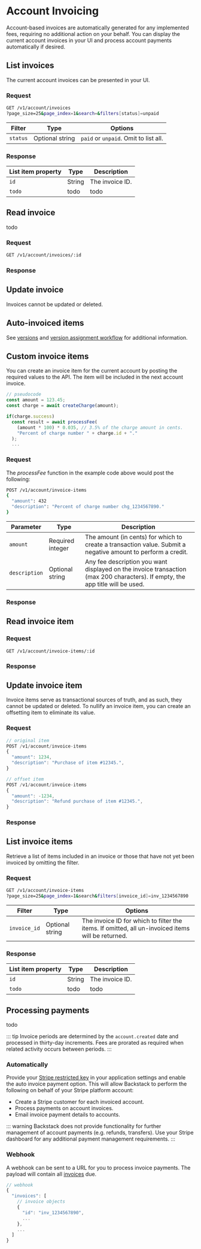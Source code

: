 # Account Invoicing

Account-based invoices are automatically generated for any implemented fees, requiring no additional action on your behalf. You can display the current account invoices in your UI and process account payments automatically if desired.

## List invoices

The current account invoices can be presented in your UI.

### Request

```sh
GET /v1/account/invoices
?page_size=25&page_index=1&search=&filters[status]=unpaid
```

<!--@include: includes/list-parameters.md-->

| Filter | Type | Options |
| --- | --- | --- |
| `status` | Optional string | `paid` or `unpaid`. Omit to list all. |

### Response

<!--@include: includes/list-response.md-->

| List item property | Type | Description |
| --- | --- | --- |
| `id` | String | The invoice ID. |
| `todo` | todo | todo |


## Read invoice

todo

### Request

```sh
GET /v1/account/invoices/:id
```

### Response

<!--@include: includes/objects/invoice.md-->

## Update invoice

Invoices cannot be updated or deleted.

## Auto-invoiced items

<!--@include: includes/auto-invoiced-fees.md-->

See [versions](versions) and [version assignment workflow](version-assignment) for additional information.

## Custom invoice items

You can create an invoice item for the current account by posting the required values to the API. The item will be included in the next account invoice.

```js
// pseudocode
const amount = 123.45; 
const charge = await createCharge(amount);

if(charge.success)
  const result = await processFee(
    (amount * 100) * 0.035, // 3.5% of the charge amount in cents.
    "Percent of charge number " + charge.id + "."
  );
  ...
```

### Request

The _processFee_ function in the example code above would post the following:

```sh
POST /v1/account/invoice-items
{ 
  "amount": 432
  "description": "Percent of charge number chg_1234567890."
}
```

| Parameter | Type | Description |
| --- | --- | --- |
| `amount` | Required integer | The amount (in cents) for which to create a transaction value. Submit a negative amount to perform a credit. |
|  `description` | Optional string | Any fee description you want displayed on the invoice transaction (max 200 characters). If empty, the app title will be used. |

### Response


<!--@include: includes/objects/partials/invoice-item.md-->


## Read invoice item

### Request

```shell
GET /v1/account/invoice-items/:id
```


### Response


<!--@include: includes/objects/invoice-item.md-->


## Update invoice item


Invoice items serve as transactional sources of truth, and as such, they cannot be updated or deleted. To nullify an invoice item, you can create an offsetting item to eliminate its value.

### Request

```js
// original item
POST /v1/account/invoice-items
{
  "amount": 1234,
  "description": "Purchase of item #12345.",
}

// offset item
POST /v1/account/invoice-items
{
  "amount": -1234,
  "description": "Refund purchase of item #12345.",
}
```

### Response

<!--@include: includes/objects/partials/invoice-item.md-->


## List invoice items

Retrieve a list of items included in an invoice or those that have not yet been invoiced by omitting the filter.

### Request

```sh
GET /v1/account/invoice-items
?page_size=25&page_index=1&search&filters[invoice_id]=inv_1234567890
```

<!--@include: includes/list-parameters.md-->

| Filter | Type | Options |
| --- | --- | --- |
| `invoice_id` | Optional string | The invoice ID for which to filter the items. If omitted, all un-invoiced items will be returned. |


### Response

<!--@include: includes/list-response.md-->


| List item property | Type | Description |
| --- | --- | --- |
| `id` | String | The invoice ID. |
| `todo` | todo | todo |



## Processing payments

todo

::: tip
Invoice periods are determined by the `account.created` date and processed in thirty-day increments. Fees are prorated
as required when related activity occurs between periods.
:::

### Automatically

Provide your [Stripe restricted key](https://docs.stripe.com/keys) in your application settings and enable the auto invoice payment option. This will allow Backstack to perform the following on behalf of your Stripe platform account:

- Create a Stripe customer for each invoiced account.
- Process payments on account invoices.
- Email invoice payment details to accounts.



::: warning
Backstack does not provide functionality for further management of account payments (e.g. refunds, transfers). Use your Stripe dashboard for any additional payment management requirements.
:::


### Webhook

A webhook can be sent to a URL for you to process invoice payments. The payload will contain all [invoices](invoices) due.

```js
// webhook
{
  "invoices": [
    // invoice objects
    {
      "id": "inv_1234567890",
      ...
    },
    ...
  ]
}
```



